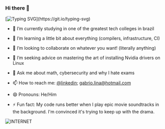 ### Hi there 👋
[![Typing SVG](https://readme-typing-svg.herokuapp.com/?lines=So+it+does+work!;Hello+everyone!;Hallo+alle+zusammen!;Olá+pessoal!;こんにちは、+みんな;大家好;ciao+a+tutti!;Bonjour+à+tous!)](https://git.io/typing-svg)

- 🔭 I’m currently studying in one of the greatest tech colleges in brazil

- 🌱 I’m learning a little bit about everything (compilers, infrastructure, CI)

- 👯 I’m looking to collaborate on whatever you want! (literally anything)

- 🤔 I’m seeking advice on mastering the art of installing Nvidia drivers on Linux

- 💬 Ask me about math, cybersecurity and why I hate exams

- 📫 How to reach me: [@linkedin](https://www.linkedin.com/in/gabrio-lina-17ba60205/); gabrio.lina@hotmail.com

- 😄 Pronouns: He/Him

- ⚡ Fun fact: My code runs better when I play epic movie soundtracks in the background. I'm convinced it's trying to keep up with the drama.

![INTERNET](https://media.giphy.com/media/LGzrggUppEBdm/giphy.gif)
